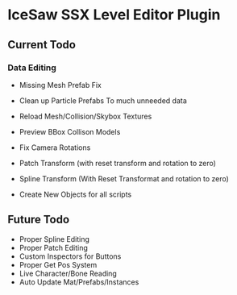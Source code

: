 # IceSaw SSX Level Editor Plugin
 
## Current Todo
 
 ### Data Editing
 - Missing Mesh Prefab Fix
 
 - Clean up Particle Prefabs To much unneeded data
 
 - Reload Mesh/Collision/Skybox Textures
 - Preview BBox Collison Models 
 
 - Fix Camera Rotations
 
 - Patch Transform (with reset transform and rotation to zero)
 - Spline Transform (With Reset Transformat and rotation to zero)
 
 - Create New Objects for all scripts
 
## Future Todo
 - Proper Spline Editing
 - Proper Patch Editing
 - Custom Inspectors for Buttons
 - Proper Get Pos System
 - Live Character/Bone Reading
 - Auto Update Mat/Prefabs/Instances
